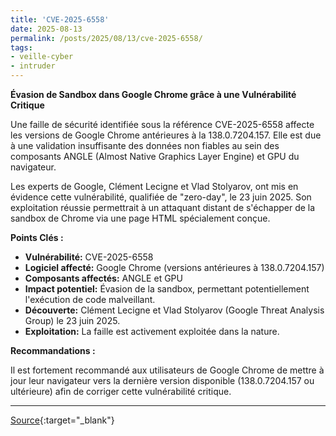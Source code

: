 ```yaml
---
title: 'CVE-2025-6558'
date: 2025-08-13
permalink: /posts/2025/08/13/cve-2025-6558/
tags:
- veille-cyber
- intruder
---
```

**Évasion de Sandbox dans Google Chrome grâce à une Vulnérabilité Critique**

Une faille de sécurité identifiée sous la référence CVE-2025-6558 affecte les versions de Google Chrome antérieures à la 138.0.7204.157. Elle est due à une validation insuffisante des données non fiables au sein des composants ANGLE (Almost Native Graphics Layer Engine) et GPU du navigateur.

Les experts de Google, Clément Lecigne et Vlad Stolyarov, ont mis en évidence cette vulnérabilité, qualifiée de "zero-day", le 23 juin 2025. Son exploitation réussie permettrait à un attaquant distant de s'échapper de la sandbox de Chrome via une page HTML spécialement conçue.

**Points Clés :**

*   **Vulnérabilité:** CVE-2025-6558
*   **Logiciel affecté:** Google Chrome (versions antérieures à 138.0.7204.157)
*   **Composants affectés:** ANGLE et GPU
*   **Impact potentiel:** Évasion de la sandbox, permettant potentiellement l'exécution de code malveillant.
*   **Découverte:** Clément Lecigne et Vlad Stolyarov (Google Threat Analysis Group) le 23 juin 2025.
*   **Exploitation:** La faille est activement exploitée dans la nature.

**Recommandations :**

Il est fortement recommandé aux utilisateurs de Google Chrome de mettre à jour leur navigateur vers la dernière version disponible (138.0.7204.157 ou ultérieure) afin de corriger cette vulnérabilité critique.

---
[Source](https://cvemon.intruder.io/cves/CVE-2025-6558){:target="_blank"}
